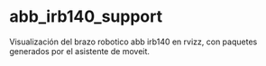 # abb_irb140_support
Visualización del brazo robotico abb irb140 en rvizz, con paquetes generados por el asistente de moveit.
